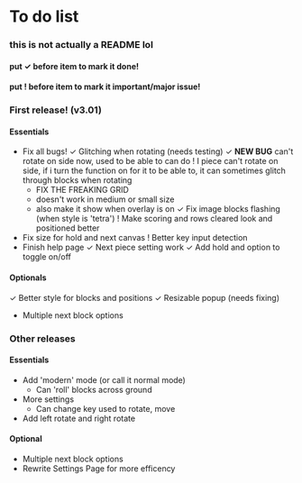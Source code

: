 # To do list
### this is not actually a README lol
#### put ✓ before item to mark it done!
#### put ! before item to mark it important/major issue!

### First release! (v3.01)
#### Essentials
* Fix all bugs!
  ✓ Glitching when rotating (needs testing)
  ✓ **NEW BUG** can't rotate on side now, used to be able to can do
    ! I piece can't rotate on side, if i turn the function on for it to be able to, it can sometimes glitch through blocks when rotating
  * FIX THE FREAKING GRID
   * doesn't work in medium or small size
   * also make it show when overlay is on
  ✓ Fix image blocks flashing (when style is 'tetra')
! Make scoring and rows cleared look and positioned better
* Fix size for hold and next canvas
! Better key input detection
* Finish help page
✓ Next piece setting work
✓ Add hold and option to toggle on/off
#### Optionals
✓ Better style for blocks and positions
✓ Resizable popup (needs fixing)
* Multiple next block options

### Other releases
#### Essentials
* Add 'modern' mode (or call it normal mode)
  * Can 'roll' blocks across ground
* More settings
  * Can change key used to rotate, move
* Add left rotate and right rotate
#### Optional
* Multiple next block options
* Rewrite Settings Page for more efficency

